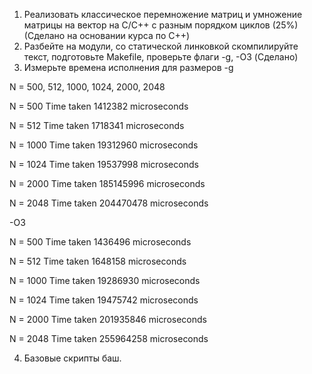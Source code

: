 1. Реализовать классическое перемножение матриц и умножение матрицы на вектор на C/C++ с разным порядком циклов (25\%) (Сделано на основании курса по C++)
2.  Разбейте на модули, со статической линковкой скомпилируйте текст, подготовьте Makefile, проверьте флаги -g,  -O3 (Сделано)
3. Измерьте времена исполнения для размеров 
-g

N = 500, 512, 1000, 1024, 2000, 2048

N = 500 Time taken 1412382 microseconds

N = 512 Time taken 1718341 microseconds

N = 1000 Time taken 19312960 microseconds

N = 1024 Time taken 19537998 microseconds

N = 2000 Time taken 185145996 microseconds

N = 2048 Time taken 204470478 microseconds

-O3

N = 500 Time taken 1436496 microseconds

N = 512 Time taken 1648158 microseconds

N = 1000 Time taken 19286930 microseconds

N = 1024 Time taken 19475742 microseconds

N = 2000 Time taken 201935846 microseconds

N = 2048 Time taken 255964258 microseconds

4. Базовые скрипты баш.
